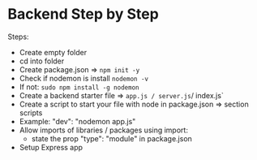 # Backend Step by Step

Steps:
- Create empty folder
- cd into folder
- Create package.json => `npm init -y`
- Check if nodemon is install `nodemon -v`
- If not: `sudo npm install -g nodemon`
- Create a backend starter file => `app.js / server.js`/ index.js`
- Create a script to start your file with node in package.json => section scripts
- Example: "dev": "nodemon app.js"
- Allow imports of libraries / packages using import:
  - state the prop "type": "module" in package.json
- Setup Express app 